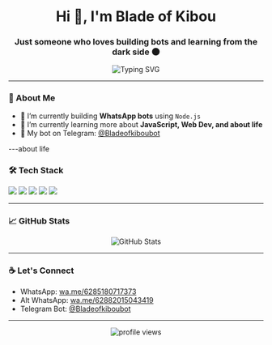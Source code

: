 <h1 align="center">Hi 👋, I'm Blade of Kibou</h1>
<h3 align="center">Just someone who loves building bots and learning from the dark side 🌑</h3>

<p align="center">
  <img src="https://readme-typing-svg.herokuapp.com?font=Fira+Code&size=22&pause=1000&center=true&vCenter=true&width=435&lines=Welcome+to+my+GitHub!;Bot+Developer+%7C+Node.js+Lover;HTML+%2B+CSS+Explorer+%F0%9F%92%BB" alt="Typing SVG" />
</p>

---

### 🧠 About Me

- 🔭 I’m currently building **WhatsApp bots** using `Node.js`  
- 🌱 I’m currently learning more about **JavaScript, Web Dev, and about life**  
- 🤖  My bot on Telegram: [@Bladeofkiboubot](https://t.me/Bladeofkiboubot)

---about life

### 🛠️ Tech Stack

<p>
  <img src="https://img.shields.io/badge/Node.js-339933?style=for-the-badge&logo=nodedotjs&logoColor=white"/>
  <img src="https://img.shields.io/badge/HTML5-E34F26?style=for-the-badge&logo=html5&logoColor=white"/>
  <img src="https://img.shields.io/badge/CSS3-1572B6?style=for-the-badge&logo=css3&logoColor=white"/>
  <img src="https://img.shields.io/badge/GitHub-100000?style=for-the-badge&logo=github&logoColor=white"/>
  <img src="https://img.shields.io/badge/Termux-000000?style=for-the-badge&logo=linux&logoColor=white"/>
</p>

---

### 📈 GitHub Stats

<p align="center">
  <img src="https://github-readme-stats.vercel.app/api?username=bladeofkibou2009&show_icons=true&theme=tokyonight" alt="GitHub Stats" />
</p>

---

### ☕ Let's Connect

- WhatsApp: [wa.me/6285180717373](https://wa.me/6285180717373)  
- Alt WhatsApp: [wa.me/62882015043419](https://wa.me/62882015043419)  
- Telegram Bot: [@Bladeofkiboubot](https://t.me/Bladeofkiboubot)

---

<p align="center">
  <img src="https://komarev.com/ghpvc/?username=bladeofkibou2009&label=Profile+Views&color=0e75b6&style=flat" alt="profile views" />
</p>

